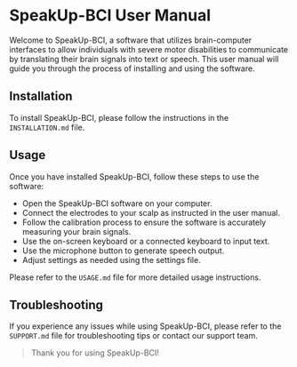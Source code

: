 
# SpeakUp-BCI User Manual
Welcome to SpeakUp-BCI, a software that utilizes brain-computer interfaces to allow individuals with severe motor disabilities to communicate by translating their brain signals into text or speech. This user manual will guide you through the process of installing and using the software.

## Installation
To install SpeakUp-BCI, please follow the instructions in the `INSTALLATION.md` file.

## Usage

Once you have installed SpeakUp-BCI, follow these steps to use the software:

* Open the SpeakUp-BCI software on your computer.
* Connect the electrodes to your scalp as instructed in the user manual.
* Follow the calibration process to ensure the software is accurately measuring your brain signals.
* Use the on-screen keyboard or a connected keyboard to input text.
* Use the microphone button to generate speech output.
* Adjust settings as needed using the settings file.

Please refer to the `USAGE.md` file for more detailed usage instructions.


## Troubleshooting
If you experience any issues while using SpeakUp-BCI, please refer to the `SUPPORT.md` file for troubleshooting tips or contact our support team.

> Thank you for using SpeakUp-BCI!
